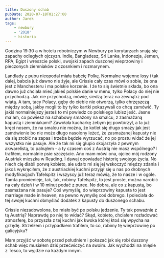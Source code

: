 ```yaml
---
title: Duszony schab
pubDate: 2020-07-18T01:27:00
author: Jarek
tags:
    - newbury
    - '2018'
    - historia
---
```


Godzina 19:30 a w hotelu robotniczym w Newbury po korytarzach snują się zapachy odległych ojczyzn. Indie, Bangladesz, Sri Lanka, Indonezja, Jemen, RPA, Egipt i wreszcie polski, swojski zapach duszonej wieprzowiny i pieczonych ziemniaków z czosnkiem i rozmarynem.

Landlady z pubu nieopodal miała babcię Polkę. Normalne wojenne losy i tak dalej, babcia już dawno nie żyje, ale Crissie cały czas mówi o sobie, że ona jest z Manchesteru i ma polskie korzenie. I że to się świetnie składa, bo ona dawno już chciała mieć jakieś polskie danie w menu, tylko Polacy do niej nie przychodzą. Jak nie przychodzą, mówię, siedzą teraz na zewnątrz pod wiatą. A tam, tacy Polacy, gęby do ciebie nie otworzą, tylko chrzęszczą między sobą, jakby mogli to by tylko kartki pokazywali co chcą zamówić. Ty jakiś normalniejszy jesteś to mi powiedz co polskiego lubisz jeść. Jasne ma'am, co powiesz na schabowy smażony na smalcu, z zasmażaną kapustą i ziemniakami? Zawołała kucharkę żebym jej powtórzył, a ta już kręci nosem, że na smalcu nie można, że kotlet się długo smaży jak jest zamówienie bo nie może długo nasolony leżeć, że zasmażanej kapusty nie da się zrobić na zapas i trzeba będzie wyrzucać, no po prostu widać że jej wszystko nie pasuje. Ale że tak mi się głupio skojarzyła z pewnym akwarelistą, to palnąłem - a ty czasem coś z Austrią nie masz wspólnego? I trafiłem, normalnie psie szczęście. Ano mam mówi ona, ojciec mój rodzony Austriak mieszka w Reading. I dawaj opowiadać historię swojego życia. No niech cię diabli porwą kobieto, ale udało mi się jej wskoczyć między zdania i jakoś wykręciłem, że z austriackiej kuchni przyjął się u nas po drobnych modyfikacjach Tafelspitz i wszyscy już teraz mówią, że to nasze i w ogóle. Tamta promienieje, tak, tak, robimy Tafelspitz, to jest proste, można narobić na cały dzień i w 10 minut podać z puree. No dobra, ale co z kapustą, bo zasmażana nie pasuje? Coś wymyślę, do wieprzowiny kapusta to jest marriage made in heaven, na pewno wymyślę coś dobrego. I poleciała do tej swojej kuchni obmyślać dodatek z kapusty do duszonego schabu.

Crissie niezadowolona, bo miało być po polsku jedzenie. Ty tak poważnie z tą Austrią? Naprawdę po niej to widać? Skąd, kobieto, chciałem rozładować atmosferę, bo przyszła z tej kuchni jak kwoka której ktoś się wpycha na grzędę. Strzeliłem i przypadkiem trafiłem, to co, robimy tę wieprzowinę po galicyjsku?

Mam przyjść w sobotę przed południem i pokazać jak się robi duszony schab więc musiałem dziś przećwiczyć na swoim. Jak wychodzi na mięsie z Tesco, to wyjdzie na każdym innym.

